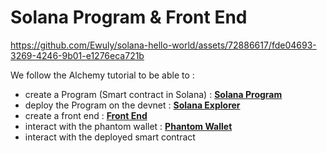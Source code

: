 # Solana Program & Front End


https://github.com/Ewuly/solana-hello-world/assets/72886617/fde04693-3269-4246-9b01-e1276eca721b


We follow the Alchemy tutorial to be able to :  
- create a Program (Smart contract in Solana) : [**Solana Program**](https://github.com/Ewuly/solana-hello-world/blob/main/programs/solana-hello-world/src/lib.rs)
- deploy the Program on the devnet : [**Solana Explorer**](https://explorer.solana.com/address/Ecr5UgGyJTnKraLRPYBXrK9RD7DfoVDYfSioVksnnfjA?cluster=devnet)
- create a front end : [**Front End**](https://github.com/Ewuly/solana-hello-world/blob/main/app/pages/index.tsx)
- interact with the phantom wallet : [**Phantom Wallet**](https://github.com/Ewuly/solana-hello-world/blob/main/app/pages/_app.tsx)
- interact with the deployed smart contract 
